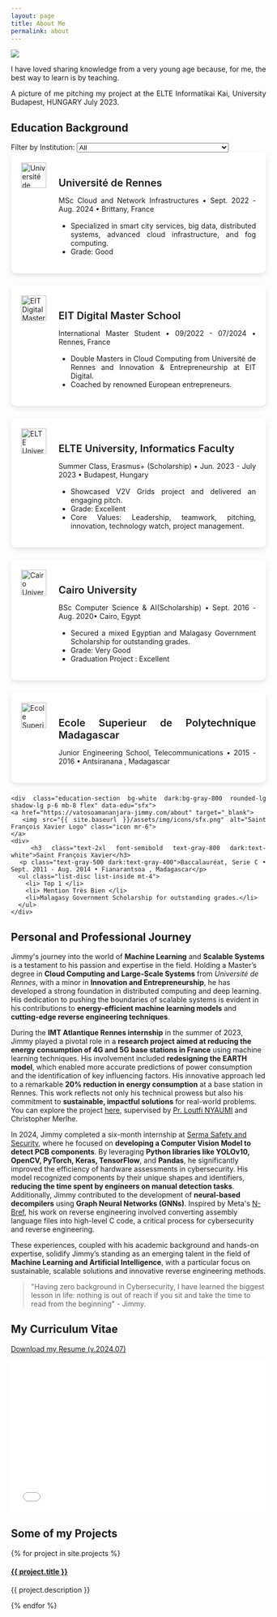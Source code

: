 ```yaml
---
layout: page
title: About Me
permalink: about
---
```


<div style="text-align: justify">

<img class="mx-auto !mb-0" src="{{site.baseurl}}/assets/img/nature.jpg">
<p class="!py-0 !mb-0 dark:text-slate-300">I have loved sharing knowledge from a very young age because, for me, the best way to learn is by teaching.</p>
<p class="text-gray-500 dark:text-slate-400 !py-0 !mt-0 !text-xs">A picture of me pitching my project at the ELTE Informatikai Kai, University Budapest, HUNGARY July 2023.</p>

<section id="filters" class="my-8">
<h2 class="dark:text-stone-200 mt-32">Education Background</h2>
  <!-- Education-Specific Filters -->
  <label for="edu-filter" class="text-gray-700 dark:text-white">Filter by Institution:</label>
  <select id="edu-filter" class="filter-dropdown" onchange="filterEducation()">
    <option value="all">All</option>
    <option value="rennes">Université de Rennes</option>
    <option value="eit">EIT Digital</option>
    <option value="elte">ELTE University</option>
    <option value="cairo univerisity">Cairo University</option>
    <option value="Ecole Superieur Polytech">Ecole Superieur de Polytechnique Madagascar</option>
    <option value="sfx">Saint François Xavier</option>
  </select>
</section>

<section id="education" class="my-8">
  <div class="timeline-line"></div> <!-- Blue timeline line -->

  <!-- Université de Rennes -->
  <div class="education-section bg-white dark:bg-gray-800 rounded-lg shadow-lg p-6 mb-8 flex" data-edu="rennes">
    <a href="http://cni.istic.univ-rennes1.fr/" target="_blank">
      <img src="{{ site.baseurl }}/assets/img/icons/cni.png" alt="Université de Rennes Logo" class="icon mr-6">
    </a>
    <div>
      <h3 class="text-2xl font-semibold text-gray-800 dark:text-white">Université de Rennes</h3>
      <p class="text-gray-500 dark:text-gray-400">MSc Cloud and Network Infrastructures • Sept. 2022 - Aug. 2024 • Brittany, France</p>
      <ul class="list-disc list-inside mt-4">
        <li>Specialized in smart city services, big data, distributed systems, advanced cloud infrastructure, and fog computing.</li>
        <li>Grade: Good</li>
      </ul>
    </div>
  </div>

  <!-- EIT Digital -->
  <div class="education-section bg-white dark:bg-gray-800 rounded-lg shadow-lg p-6 mb-8 flex" data-edu="eit">
    <a href="https://masterschool.eitdigital.eu/" target="_blank">
      <img src="{{ site.baseurl }}/assets/img/icons/eit.png" alt="EIT Digital Master School Logo" class="icon mr-6">
    </a>
    <div>
      <h3 class="text-2xl font-semibold text-gray-800 dark:text-white">EIT Digital Master School</h3>
      <p class="text-gray-500 dark:text-gray-400">International Master Student • 09/2022 - 07/2024 • Rennes, France</p>
      <ul class="list-disc list-inside mt-4">
        <li>Double Masters in Cloud Computing from Université de Rennes and Innovation & Entrepreneurship at EIT Digital.</li>
        <li>Coached by renowned European entrepreneurs.</li>
      </ul>
    </div>
  </div>
  <!-- ELTE University -->
  <div class="education-section bg-white dark:bg-gray-800 rounded-lg shadow-lg p-6 mb-8 flex" data-edu="elte">
  <a href="https://www.elte.hu/en/" target="_blank">
    <img src="{{ site.baseurl }}/assets/img/icons/elte.png" alt="ELTE University Logo" class="icon mr-6">
  </a>
  <div>
    <h3 class="text-2xl font-semibold text-gray-800 dark:text-white">ELTE University, Informatics Faculty</h3>
    <p class="text-gray-500 dark:text-gray-400">Summer Class, Erasmus+ (Scholarship) • Jun. 2023 - July 2023 • Budapest, Hungary</p>
    <ul class="list-disc list-inside mt-4">
      <li>Showcased V2V Grids project and delivered an engaging pitch.</li>
      <li>Grade: Excellent</li>
      <li>Core Values: Leadership, teamwork, pitching, innovation, technology watch, project management.</li>
    </ul>
  </div>
</div>

  <!-- Cairo University -->
 <div class="education-section bg-white dark:bg-gray-800 rounded-lg shadow-lg p-6 mb-8 flex" data-edu="cairo univerisity">
    <a href="https://fcai.cu.edu.eg/" target="_blank">
      <img src="{{ site.baseurl }}/assets/img/icons/fcai.png" alt="Cairo University Logo" class="icon mr-6">
    </a>
    <div>
      <h3 class="text-2xl font-semibold text-gray-800 dark:text-white">Cairo University</h3>
      <p class="text-gray-500 dark:text-gray-400">BSc Computer Science & AI(Scholarship) • Sept. 2016 - Aug. 2020• Cairo, Egypt</p>
      <ul class="list-disc list-inside mt-4">
        <li>Secured a mixed Egyptian and Malagasy Government Scholarship for outstanding grades.</li>
        <li>Grade: Very Good</li>
        <li>Graduation Project : Excellent</li>
      </ul>
    </div>
  </div>

  <!-- Ecole Superieur de Polytechnique Madagascar -->
   <div class="education-section bg-white dark:bg-gray-800 rounded-lg shadow-lg p-6 mb-8 flex" data-edu="Ecole Superieur Polytech">
    <a href="https://www.polytechnique.mg/" target="_blank">
      <img src="{{ site.baseurl }}/assets/img/icons/espa.png" alt="Ecole Superieur de Polytechnique Madagascar Logo" class="icon mr-6">
    </a>
    <div>
      <h3 class="text-2xl font-semibold text-gray-800 dark:text-white">Ecole Superieur de Polytechnique Madagascar</h3>
      <p class="text-gray-500 dark:text-gray-400">Junior Engineering School, Telecommunications • 2015 - 2016 • Antsiranana , Madagascar</p>
    </div>
  </div>

  <!-- Saint François Xavier -->
    <div class="education-section bg-white dark:bg-gray-800 rounded-lg shadow-lg p-6 mb-8 flex" data-edu="sfx">
    <a href="https://vatosoamananjara-jimmy.com/about" target="_blank">
      <img src="{{ site.baseurl }}/assets/img/icons/sfx.png" alt="Saint François Xavier Logo" class="icon mr-6">
    </a>
    <div>
      <h3 class="text-2xl font-semibold text-gray-800 dark:text-white">Saint François Xavier</h3>
      <p class="text-gray-500 dark:text-gray-400">Baccalauréat, Serie C • Sept. 2011 - Aug. 2014 • Fianarantsoa , Madagascar</p>
      <ul class="list-disc list-inside mt-4">
        <li> Top 1 </li>
        <li> Mention Très Bien </li>
        <li>Malagasy Government Scholarship for outstanding grades.</li>
      </ul>
    </div>
  </div>

</section>

<script>
  function filterEducation() {
    const selectedEdu = document.getElementById("edu-filter").value;
    const educationSections = document.querySelectorAll(".education-section");

    educationSections.forEach(section => {
      const eduTag = section.getAttribute("data-edu");

      if (selectedEdu === "all" || eduTag === selectedEdu) {
        section.style.display = "block";
      } else {
        section.style.display = "none";
      }
    });
  }
</script>

<style>
  /* Icon styles for responsiveness */
 /* Icon Styling */
.icon {
  width: 50px;
  height: 50px;
  object-fit: contain;
  margin-right: 1.5rem; /* Adjust spacing between logo and content */
}

@media (max-width: 768px) {
  .icon {
    width: 40px; /* Adjust for tablet size */
    height: 40px;
    margin-right: 0; /* Remove side margin for stacked layout */
    margin-bottom: 1rem; /* Add space between icon and text */
  }
}

@media (max-width: 480px) {
  .icon {
    width: 30px; /* Adjust for mobile size */
    height: 30px;
  }
}

/* Education section container */
.education-section {
  display: flex;
  align-items: flex-start;
  padding: 20px;
  border-radius: 10px;
  box-shadow: 0 4px 10px rgba(0, 0, 0, 0.1);
  margin-bottom: 1.5rem;
  background-color: white;
  transition: box-shadow 0.3s ease; /* Smooth hover effect */
}

/* Stack content vertically on smaller screens */
@media (max-width: 768px) {
  .education-section {
    flex-direction: column;
    align-items: center; /* Center content when stacked */
  }
}

@media (max-width: 480px) {
  .education-section {
    padding: 15px; /* Adjust padding for smaller screens */
  }
}

/* Hover Effect */
.education-section:hover {
  box-shadow: 0px 6px 12px rgba(0, 0, 0, 0.15); /* Stronger shadow on hover */
}

/* Title and text styling */
h3 {
  font-size: 1.25rem;
  margin-bottom: 0.5rem;
  font-weight: 600;
  color: var(--text-color); /* Use consistent color for text */
}

ul {
  margin-top: 1rem;
  padding-left: 1.5rem;
  list-style-type: disc;
}

.list-inside {
  padding-left: 1.5rem;
}

.location-date {
  font-style: italic;
  color: var(--border-color); /* Lighter color for date and location */
  font-size: 0.85rem;
  margin-bottom: 10px;
}

/* Ensure consistent hover effects */
h3:hover {
  color: #007BFF;
  text-decoration: underline;
}

</style>


<section id="major-projects">
  <h2 class="dark:text-stone-200 mt-32">Personal and Professional Journey</h2>
  <div class="project-content">
    <p class="dark:text-stone-300">
      Jimmy's journey into the world of <strong>Machine Learning</strong> and <strong>Scalable Systems</strong> is a testament to his passion and expertise in the field. Holding a Master’s degree in <strong>Cloud Computing and Large-Scale Systems</strong> from <em>Université de Rennes</em>, with a minor in <strong>Innovation and Entrepreneurship</strong>, he has developed a strong foundation in distributed computing and deep learning. His dedication to pushing the boundaries of scalable systems is evident in his contributions to <strong>energy-efficient machine learning models</strong> and <strong>cutting-edge reverse engineering techniques</strong>.
    </p>
    <p class="dark:text-stone-300">
      During the <strong>IMT Atlantique Rennes internship</strong> in the summer of 2023, Jimmy played a pivotal role in a <strong>research project aimed at reducing the energy consumption of 4G and 5G base stations in France</strong> using machine learning techniques. His involvement included <strong>redesigning the EARTH model</strong>, which enabled more accurate predictions of power consumption and the identification of key influencing factors. His innovative approach led to a remarkable <strong>20% reduction in energy consumption</strong> at a base station in Rennes. This work reflects not only his technical prowess but also his commitment to <strong>sustainable, impactful solutions</strong> for real-world problems. You can explore the project <a class="text-gray-500 dark:text-stone-300" href="https://github.com/Jimmy586/Cellular_Base_Stations_Power_Consumption_Analysis" target="_blank">here</a>, supervised by <a class="text-gray-500 dark:text-stone-300" href="https://www.imt-atlantique.fr/en/person/loutfi-nuaymi" target="_blank">Pr. Loutfi NYAUMI</a> and Christopher Merlhe.
    </p>
    <p class="dark:text-stone-300">
      In 2024, Jimmy completed a six-month internship at <a class="text-gray-500 dark:text-stone-300" href="https://www.serma-safety-security.com/en/" target="_blank">Serma Safety and Security</a>, where he focused on <strong>developing a Computer Vision Model to detect PCB components</strong>. By leveraging <strong>Python libraries like YOLOv10, OpenCV, PyTorch, Keras, TensorFlow</strong>, and <strong>Pandas</strong>, he significantly improved the efficiency of hardware assessments in cybersecurity. His model recognized components by their unique shapes and identifiers, <strong>reducing the time spent by engineers on manual detection tasks</strong>. Additionally, Jimmy contributed to the development of <strong>neural-based decompilers</strong> using <strong>Graph Neural Networks (GNNs)</strong>. Inspired by Meta's <a class="text-gray-500 dark:text-stone-300" href="https://ai.meta.com/blog/introducing-n-bref-a-neural-based-decompiler-framework/" target="_blank">N-Bref</a>, his work on reverse engineering involved converting assembly language files into high-level C code, a critical process for cybersecurity and reverse engineering.
    </p>
    <p class="dark:text-stone-300">
      These experiences, coupled with his academic background and hands-on expertise, solidify Jimmy’s standing as an emerging talent in the field of <strong>Machine Learning and Artificial Intelligence</strong>, with a particular focus on sustainable, scalable solutions and innovative reverse engineering methods.
    </p>
  </div>
</section>


<blockquote class="!py-0 !mb-0 dark:text-slate-300">
  "Having zero background in Cybersecurity, I have learned the biggest lesson in life: nothing is out of reach if you sit and take the time to read from the beginning" - Jimmy.
</blockquote>



<h2 class="dark:text-stone-200">My Curriculum Vitae</h2>
<p><a href="{{site.baseurl}}/assets/raw/Machine_LearningEngineer_Mananjara_Jimmy_VATOSOA_V2.08.pdf" class="dark:text-stone-300" target="_blank">Download my Resume (v.2024.07)</a></p>
<iframe src="{{site.baseurl}}/assets/js/viewer/viewer.html?file={{site.baseurl}}/assets/raw/RESUME.pdf" width="100%" height="300px" style="border: none;"></iframe>

<h2 class="dark:text-stone-200">Some of my Projects</h2>
<div>
  {% for project in site.projects %}
    <div>
      <h4><a class="!mb-0" href="{{ project.link }}" class="dark:text-stone-300" target="_blank">{{ project.title }}</a>
      </h4>
      <p class="text-md text-stone-500 dark:text-stone-300 !mt-0">{{ project.description }}</p>
    </div>
  {% endfor %}
</div>



</div>
